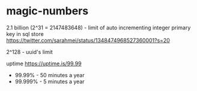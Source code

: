 # magic-numbers


2.1 billion (2^31 = 2147483648) - limit of auto incrementing integer primary key in sql store https://twitter.com/sarahmei/status/1348474968527360001?s=20 

2^128 - uuid's limit


uptime https://uptime.is/99.99

- 99.99% - 50 minutes a year
- 99.999% - 5 minutes a year
